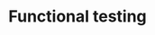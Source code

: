 ---
title: 'Functional testing'
redirect: 'https://community.k6.io/t/report-for-functional-test/574/2'
excerpt: |
  Use checks and thresholds for unit testing.
---